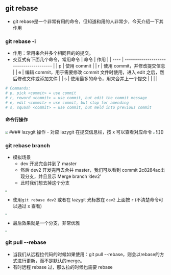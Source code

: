 ## git rebase
- git rebase是一个非常有用的命令，但知道和用的人非常少，今天介绍一下其作用


### git rebase -i 
- 作用：常用来合并多个相同目的的提交。
- 交互式有下面几个命令，常用命令
| 命令 | 作用                                    |
| ---- | --------------------------------------- |
| p    | 使用 commit                             |
| r    | 使用 commit，并修改提交信息             |
| e    | 编辑 commit，用于需要修改 commit 文件时使用，进入 edit 之后，然后修改文件或添加文件 |
| s    | 使用最多的命令，用来合并上一个提交      |
|      |                                         |
```bash
# Commands:
# p, pick <commit> = use commit
# r, reword <commit> = use commit, but edit the commit message
# e, edit <commit> = use commit, but stop for amending
# s, squash <commit> = use commit, but meld into previous commit
```

#### 命令行操作
<img src="https://raw.githubusercontent.com/matyle/tupic/master/img/20220911111505.png" style="zoom:50%;" />
#### lazygit 操作
- 对应 lazygit 在提交信息栏，按 x 可以查看对应命令
<img src="https://raw.githubusercontent.com/matyle/tupic/master/img/20220911110455.png" style="zoom:30%;" />
![]()


### git rebase branch
- 模拟场景
	- dev 开发完合并到了 master
	- 然后 dev2 开发完再去合并 master，我们可以看到 commit 2c8284ac出现分支，并且显示 Merge branch ‘dev2’
	- 此时我们想去掉这个分支
<img src="https://raw.githubusercontent.com/matyle/tupic/master/img/20220911104042.png" style="zoom:30%;" />

- 使用`git rebase dev2` 或者在 lazygit 光标放在 `dev2` 上面按 `r` (不清楚命令可以通过 x 查看)

<img src="https://raw.githubusercontent.com/matyle/tupic/master/img/20220911104147.png" style="zoom:30%;" />

- 最后效果就是一个分支，非常优雅

<img src="https://raw.githubusercontent.com/matyle/tupic/master/img/20220911104211.png" style="zoom:30%;" />





### git pull --rebase

- 当我们从远程拉代码的时候如果使用：git pull --rebase，则会以rebase的方式进行更新，而不是默认的merge。
- 有时远程 rebase 过，那么拉的时候也需要 rebase

